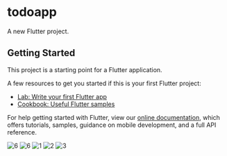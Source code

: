 # todoapp

A new Flutter project.

## Getting Started

This project is a starting point for a Flutter application.

A few resources to get you started if this is your first Flutter project:

- [Lab: Write your first Flutter app](https://flutter.dev/docs/get-started/codelab)
- [Cookbook: Useful Flutter samples](https://flutter.dev/docs/cookbook)

For help getting started with Flutter, view our
[online documentation](https://flutter.dev/docs), which offers tutorials,
samples, guidance on mobile development, and a full API reference.

![6](https://user-images.githubusercontent.com/83778936/137274843-f07b9b3b-c11d-4876-8e35-b8bfdf4ee8d6.png)
![6](https://user-images.githubusercontent.com/83778936/137274843-f07b9b3b-c11d-4876-8e35-b8bfdf4ee8d6.png)
![1](https://user-images.githubusercontent.com/83778936/137274769-1c8d1115-cc56-4fd5-beff-bdb4929f2ae7.png)
![2](https://user-images.githubusercontent.com/83778936/137274851-52bea07a-949b-43f9-a89f-e47536b4ff25.png)
![3](https://user-images.githubusercontent.com/83778936/137274856-3fea64de-e6e5-43e8-a73b-99a1929e1956.png)
